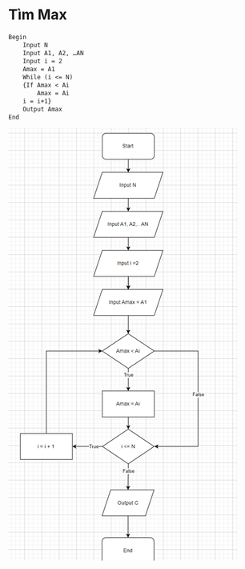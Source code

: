 # Tìm Max

```
Begin
	Input N
	Input A1, A2, …AN
	Input i = 2
	Amax = A1
	While (i <= N)
	{If Amax < Ai
		Amax = Ai
	i = i+1}
	Output Amax
End
```

![Tim Max](./max_flowchart.png)